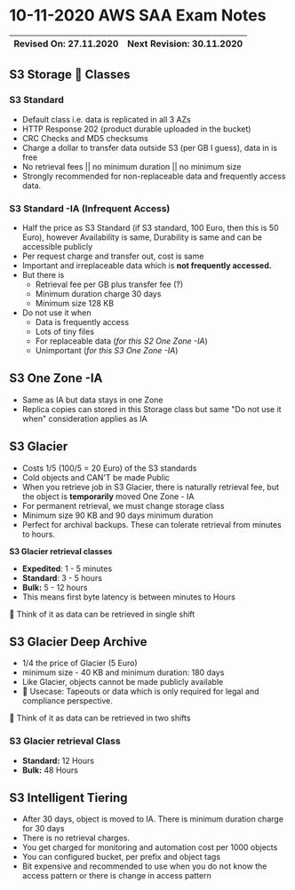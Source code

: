 # 10-11-2020 AWS SAA Exam Notes

Revised On: 27.11.2020 | Next Revision: 30.11.2020
-----------------------| -------------------------

## S3 Storage :toolbox: Classes

### S3 Standard

* Default class i.e. data is replicated in all 3 AZs
* HTTP Response 202 (product durable uploaded in the bucket)
* CRC Checks and MD5 checksums
* Charge a dollar to transfer data outside S3 (per GB I guess), data in is free
* No retrieval fees ||  no minimum duration || no minimum size
* Strongly recommended for non-replaceable data and frequently access data.

### S3 Standard -IA (Infrequent Access)

* Half the price as S3 Standard (if S3 standard, 100 Euro, then this is 50 Euro), however Availability is same, Durability is same and can be accessible publicly
* Per request charge and transfer out,  cost is same
* Important and irreplaceable data which is **not frequently accessed.**
* But there is
  * Retrieval fee per GB plus transfer fee (?)
  * Minimum duration charge 30 days
  * Minimum size 128 KB
* Do not use it when
  * Data is frequently access
  * Lots of tiny files
  * For replaceable data (*for this S2 One Zone -IA*)
  * Unimportant (*for this S3 One Zone -IA*)
  
## S3 One Zone -IA

* Same as IA but data stays in one Zone
* Replica copies can stored in this Storage class but same "Do not use it when" consideration applies as IA

## S3 Glacier

* Costs 1/5 (100/5 = 20 Euro) of the S3 standards
* Cold objects and CAN'T be made Public
* When you retrieve job in S3 Glacier, there is naturally retrieval fee, but the object is **temporarily** moved One Zone - IA
* For permanent retrieval, we must change storage class
* Minimum size 90 KB and 90 days minimum duration
* Perfect for archival backups. These can tolerate retrieval from minutes to hours.

**S3 Glacier retrieval classes**

* **Expedited**: 1 - 5 minutes
* **Standard**: 3 - 5 hours
* **Bulk:** 5 - 12 hours
* This means first byte latency is between minutes to Hours

:electric_plug: Think of it as data can be retrieved in single shift
  
## S3 Glacier Deep Archive

* 1/4 the price of Glacier (5 Euro)
* minimum size - 40 KB and minimum duration: 180 days
* Like Glacier, objects cannot be made publicly available
* :toolbox: Usecase: Tapeouts or data which is only required for legal and compliance perspective.

:electric_plug: Think of it as data can be retrieved in two shifts

### S3 Glacier retrieval Class

* **Standard:** 12 Hours
* **Bulk:** 48 Hours

## S3 Intelligent Tiering

* After 30 days, object is moved to IA. There is minimum duration charge for 30 days
* There is no retrieval charges.
* You get charged for monitoring and automation cost per 1000 objects
* You can configured bucket, per prefix and object tags
* Bit expensive and recommended to use when you do not know the access pattern or there is change in access pattern
